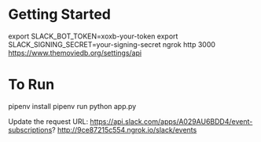 # Getting Started
export SLACK_BOT_TOKEN=xoxb-your-token
export SLACK_SIGNING_SECRET=your-signing-secret
ngrok http 3000
https://www.themoviedb.org/settings/api

# To Run
pipenv install
pipenv run python app.py

Update the request URL: https://api.slack.com/apps/A029AU6BDD4/event-subscriptions?
http://9ce87215c554.ngrok.io/slack/events

